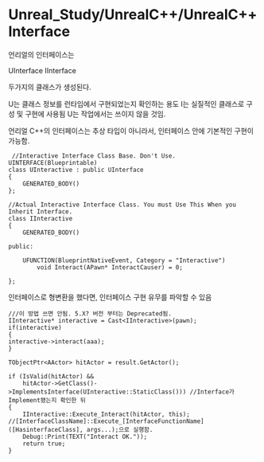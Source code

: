 # Unreal_Study/UnrealC++/UnrealC++Interface


언리얼의 인터페이스는

UInterface
IInterface

두가지의 클래스가 생성된다.

U는 클래스 정보를 런타임에서 구현되었는지 확인하는 용도
I는 실질적인 클래스로 구성 및 구현에 사용됨
U는 작업에서는 쓰이지 않을 것임.

언리얼 C++의 인터페이스는 추상 타입이 아니라서, 인터페이스 안에 기본적인 구현이 가능함.

```
 //Interactive Interface Class Base. Don't Use.
UINTERFACE(Blueprintable)
class UInteractive : public UInterface
{
	GENERATED_BODY()
};

//Actual Interactive Interface Class. You must Use This When you Inherit Interface.
class IInteractive
{
	GENERATED_BODY()

public:

	UFUNCTION(BlueprintNativeEvent, Category = "Interactive")
		void Interact(APawn* InteractCauser) = 0;

};
```

인터페이스로 형변환을 했다면, 인터페이스 구현 유무를 파악할 수 있음
```
///이 방법 쓰면 안됨. 5.X? 버전 부터는 Deprecated됨.
IInteractive* interactive = Cast<IInteractive>(pawn);
if(interactive)
{
interactive->interact(aaa);
}
```

```
TObjectPtr<AActor> hitActor = result.GetActor();

if (IsValid(hitActor) &&
	hitActor->GetClass()->ImplementsInterface(UInteractive::StaticClass())) //Interface가 Implement됐는지 확인한 뒤
{
	IInteractive::Execute_Interact(hitActor, this); //[InterfaceClassName]::Execute_[InterfaceFunctionName]([HasinterfaceClass], args...);으로 실행함.
	Debug::Print(TEXT("Interact OK."));
	return true;
}
```
